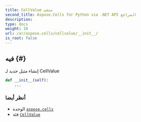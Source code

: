 ```yaml
---
title: CellValue منشئ
second_title: Aspose.Cells for Python via .NET API المراجع
description:
type: docs
weight: 10
url: /ar/aspose.cells/cellvalue/__init__/
is_root: false
---
```

##  __فيه__ {#}
إنشاء مثيل جديد لـ CellValue



```python
def __init__(self):
    ...
```





###  أنظر أيضا
* الوحدة [`aspose.cells`](../../)
* فئة [`CellValue`](/cells/python-net/ar/aspose.cells/cellvalue)
